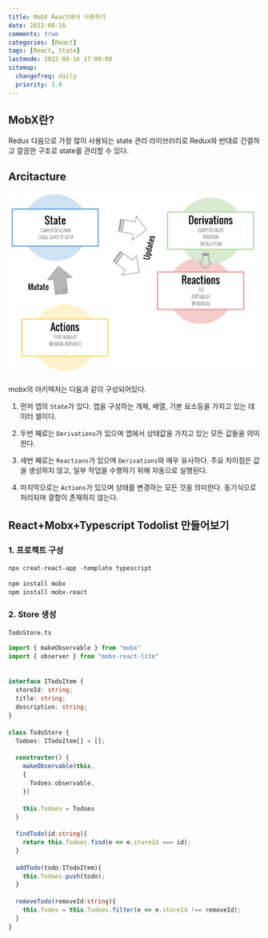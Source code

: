```yaml
---
title: MobX React에서 사용하기
date: 2022-08-16
comments: true
categories: [React]
tags: [React, State]
lastmode: 2022-08-16 17:00:00
sitemap:
  changefreq: daily
  priority: 1.0
---
```


## MobX란?

Redux 다음으로 가장 많이 사용되는 state 관리 라이브러리로 Redux와 반대로 간결하고 깔끔한 구조로 state를 관리할 수 있다.

## Arcitacture

![mobx](/assets/img/post/mobx.png)

mobx의 아키텍처는 다음과 같이 구성되어있다.

1. 먼저 앱의 `State`가 있다. 앱을 구성하는 개체, 배열, 기본 요소등을 가지고 있는 데이터 셀이다.

2. 두번 째로는 `Derivations`가 있으며 앱에서 상태값을 가지고 있는 모든 값들을 의미한다.

3. 세번 째로는 `Reactions`가 있으며 `Derivations`와 매우 유사하다. 주요 차이점은 값을 생성하지 않고, 일부 작업을 수행하기 위해 자동으로 실행된다.

4. 마지막으로는 `Actions`가 있으며 상태를 변경하는 모든 것을 의미한다. 동기식으로 처리되며 결함이 존재하지 않는다.

## React+Mobx+Typescript Todolist 만들어보기

### 1. 프로젝트 구성

```ps
npx creat-react-app -template typescript
```

```ps
npm install mobx
npm install mobx-react
```

### 2. Store 생성

`TodoStore.ts`


```ts
import { makeObservable } from "mobx"
import { observer } from "mobx-react-lite"


interface ITodoItem {
  storeId: string;
  title: string;
  description: string;
}

class TodoStore {
  Todoes: ITodoItem[] = [];

  constructor() {
    makeObservable(this, 
    {
      Todoes:observable,
    })

    this.Todoes = Todoes
  }

  findTodo(id:string){
    return this.Todoes.find(e => e.storeId === id);
  }

  addTodo(todo:ITodoItem){
    this.Todoes.push(todo);
  }

  removeTodo(removeId:string){
    this.Todes = this.Todoes.filter(e => e.storeId !== removeId);
  }
}
```

### 
